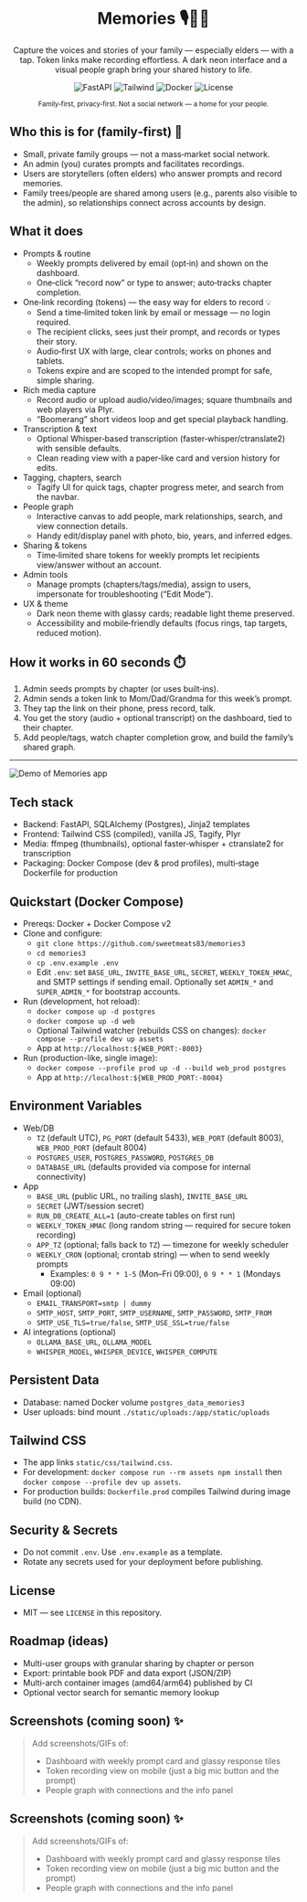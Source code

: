 <div align="center">

# Memories  🎙️🧬📜

<p>
Capture the voices and stories of your family — especially elders — with a tap. Token links make recording effortless. A dark neon interface and a visual people graph bring your shared history to life.
</p>

<p>
  <img alt="FastAPI" src="https://img.shields.io/badge/FastAPI-0.111-009688?logo=fastapi&labelColor=0b4d46" />
  <img alt="Tailwind" src="https://img.shields.io/badge/Tailwind-3.x-38bdf8?logo=tailwindcss&labelColor=0b2532" />
  <img alt="Docker" src="https://img.shields.io/badge/Docker-Compose-2496ED?logo=docker" />
  <img alt="License" src="https://img.shields.io/badge/License-MIT-green" />
</p>

<sub>Family‑first, privacy‑first. Not a social network — a home for your people.</sub>

</div>

## Who this is for (family‑first) 💞

- Small, private family groups — not a mass‑market social network.
- An admin (you) curates prompts and facilitates recordings.
- Users are storytellers (often elders) who answer prompts and record memories.
- Family trees/people are shared among users (e.g., parents also visible to the admin), so relationships connect across accounts by design.

## What it does

- Prompts & routine
  - Weekly prompts delivered by email (opt‑in) and shown on the dashboard.
  - One‑click “record now” or type to answer; auto‑tracks chapter completion.
- One‑link recording (tokens) — the easy way for elders to record 💡
  - Send a time‑limited token link by email or message — no login required.
  - The recipient clicks, sees just their prompt, and records or types their story.
  - Audio‑first UX with large, clear controls; works on phones and tablets.
  - Tokens expire and are scoped to the intended prompt for safe, simple sharing.
- Rich media capture
  - Record audio or upload audio/video/images; square thumbnails and web players via Plyr.
  - “Boomerang” short videos loop and get special playback handling.
- Transcription & text
  - Optional Whisper‑based transcription (faster‑whisper/ctranslate2) with sensible defaults.
  - Clean reading view with a paper‑like card and version history for edits.
- Tagging, chapters, search
  - Tagify UI for quick tags, chapter progress meter, and search from the navbar.
- People graph
  - Interactive canvas to add people, mark relationships, search, and view connection details.
  - Handy edit/display panel with photo, bio, years, and inferred edges.
- Sharing & tokens
  - Time‑limited share tokens for weekly prompts let recipients view/answer without an account.
- Admin tools
  - Manage prompts (chapters/tags/media), assign to users, impersonate for troubleshooting (“Edit Mode”).
- UX & theme
  - Dark neon theme with glassy cards; readable light theme preserved.
  - Accessibility and mobile‑friendly defaults (focus rings, tap targets, reduced motion).

## How it works in 60 seconds ⏱️

1) Admin seeds prompts by chapter (or uses built‑ins).  
2) Admin sends a token link to Mom/Dad/Grandma for this week’s prompt.  
3) They tap the link on their phone, press record, talk.  
4) You get the story (audio + optional transcript) on the dashboard, tied to their chapter.  
5) Add people/tags, watch chapter completion grow, and build the family’s shared graph.

---
![Demo of Memories app](memories.gif)

## Tech stack

- Backend: FastAPI, SQLAlchemy (Postgres), Jinja2 templates
- Frontend: Tailwind CSS (compiled), vanilla JS, Tagify, Plyr
- Media: ffmpeg (thumbnails), optional faster‑whisper + ctranslate2 for transcription
- Packaging: Docker Compose (dev & prod profiles), multi‑stage Dockerfile for production

## Quickstart (Docker Compose)

- Prereqs: Docker + Docker Compose v2
- Clone and configure:
  - `git clone https://github.com/sweetmeats83/memories3`
  - `cd memories3`
  - `cp .env.example .env`
  - Edit `.env`: set `BASE_URL`, `INVITE_BASE_URL`, `SECRET`, `WEEKLY_TOKEN_HMAC`, and SMTP settings if sending email. Optionally set `ADMIN_*` and `SUPER_ADMIN_*` for bootstrap accounts.
- Run (development, hot reload):
  - `docker compose up -d postgres`
  - `docker compose up -d web`
  - Optional Tailwind watcher (rebuilds CSS on changes): `docker compose --profile dev up assets`
  - App at `http://localhost:${WEB_PORT:-8003}`
- Run (production-like, single image):
  - `docker compose --profile prod up -d --build web_prod postgres`
  - App at `http://localhost:${WEB_PROD_PORT:-8004}`

## Environment Variables

- Web/DB
  - `TZ` (default UTC), `PG_PORT` (default 5433), `WEB_PORT` (default 8003), `WEB_PROD_PORT` (default 8004)
  - `POSTGRES_USER`, `POSTGRES_PASSWORD`, `POSTGRES_DB`
  - `DATABASE_URL` (defaults provided via compose for internal connectivity)
- App
  - `BASE_URL` (public URL, no trailing slash), `INVITE_BASE_URL`
  - `SECRET` (JWT/session secret)
  - `RUN_DB_CREATE_ALL=1` (auto-create tables on first run)
  - `WEEKLY_TOKEN_HMAC` (long random string — required for secure token recording)
  - `APP_TZ` (optional; falls back to `TZ`) — timezone for weekly scheduler
  - `WEEKLY_CRON` (optional; crontab string) — when to send weekly prompts
    - Examples: `0 9 * * 1-5` (Mon–Fri 09:00), `0 9 * * 1` (Mondays 09:00)
- Email (optional)
  - `EMAIL_TRANSPORT=smtp | dummy`
  - `SMTP_HOST`, `SMTP_PORT`, `SMTP_USERNAME`, `SMTP_PASSWORD`, `SMTP_FROM`
  - `SMTP_USE_TLS=true/false`, `SMTP_USE_SSL=true/false`
- AI integrations (optional)
  - `OLLAMA_BASE_URL`, `OLLAMA_MODEL`
  - `WHISPER_MODEL`, `WHISPER_DEVICE`, `WHISPER_COMPUTE`

## Persistent Data

- Database: named Docker volume `postgres_data_memories3`
- User uploads: bind mount `./static/uploads:/app/static/uploads`

## Tailwind CSS

- The app links `static/css/tailwind.css`.
- For development: `docker compose run --rm assets npm install` then `docker compose --profile dev up assets`.
- For production builds: `Dockerfile.prod` compiles Tailwind during image build (no CDN).

## Security & Secrets

- Do not commit `.env`. Use `.env.example` as a template.
- Rotate any secrets used for your deployment before publishing.

## License

- MIT — see `LICENSE` in this repository.

## Roadmap (ideas)

- Multi-user groups with granular sharing by chapter or person
- Export: printable book PDF and data export (JSON/ZIP)
- Multi-arch container images (amd64/arm64) published by CI
- Optional vector search for semantic memory lookup

## Screenshots (coming soon) ✨

> Add screenshots/GIFs of:
> - Dashboard with weekly prompt card and glassy response tiles
> - Token recording view on mobile (just a big mic button and the prompt)
> - People graph with connections and the info panel

## Screenshots (coming soon) ✨

> Add screenshots/GIFs of:
> - Dashboard with weekly prompt card and glassy response tiles
> - Token recording view on mobile (just a big mic button and the prompt)
> - People graph with connections and the info panel
